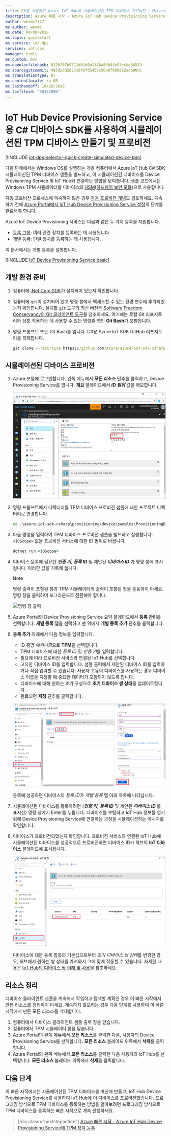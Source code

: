 ```yaml
---
title: C#을 사용하여 Azure IoT Hub에 시뮬레이션된 TPM 디바이스 프로비전 | Microsoft Docs
description: Azure 빠른 시작 - Azure IoT Hub Device Provisioning Service용 C# 디바이스 SDK를 사용하여 시뮬레이션된 TPM 디바이스 만들기 및 프로비전. 이 빠른 시작에서는 개별 등록을 사용합니다.
author: wesmc7777
ms.author: wesmc
ms.date: 04/09/2018
ms.topic: quickstart
ms.service: iot-dps
services: iot-dps
manager: timlt
ms.custom: mvc
ms.openlocfilehash: 812b707b9711d61d0a1326a86644e57ecbe84513
ms.sourcegitcommit: 48592dd2827c6f6f05455c56e8f600882adb80dc
ms.translationtype: HT
ms.contentlocale: ko-KR
ms.lasthandoff: 10/26/2018
ms.locfileid: "50157896"
---
```

# <a name="create-and-provision-a-simulated-tpm-device-using-c-device-sdk-for-iot-hub-device-provisioning-service"></a>IoT Hub Device Provisioning Service용 C# 디바이스 SDK를 사용하여 시뮬레이션된 TPM 디바이스 만들기 및 프로비전

[!INCLUDE [iot-dps-selector-quick-create-simulated-device-tpm](../../includes/iot-dps-selector-quick-create-simulated-device-tpm.md)]

다음 단계에서는 Windows OS를 실행하는 개발 컴퓨터에서 Azure IoT Hub C# SDK 시뮬레이션된 TPM 디바이스 샘플을 빌드하고, 이 시뮬레이션된 디바이스를 Device Provisioning Service 및 IoT Hub와 연결하는 방법을 보여줍니다. 샘플 코드에서는 Windows TPM 시뮬레이터를 디바이스의 [HSM(하드웨어 보안 모듈)](https://azure.microsoft.com/blog/azure-iot-supports-new-security-hardware-to-strengthen-iot-security/)으로 사용합니다. 

자동 프로비전 프로세스에 익숙하지 않은 경우 [자동 프로비전 개념](concepts-auto-provisioning.md)도 검토하세요. 계속하기 전에 [Azure Portal에서 IoT Hub Device Provisioning Service 설정](./quick-setup-auto-provision.md)의 단계를 완료해야 합니다. 

Azure IoT Device Provisioning 서비스는 다음과 같은 두 가지 등록을 지원합니다.
- [등록 그룹](concepts-service.md#enrollment-group): 여러 관련 장치를 등록하는 데 사용됩니다.
- [개별 등록](concepts-service.md#individual-enrollment): 단일 장치를 등록하는 데 사용됩니다.

이 문서에서는 개별 등록을 설명합니다.

[!INCLUDE [IoT Device Provisioning Service basic](../../includes/iot-dps-basic.md)]

<a id="setupdevbox"></a>
## <a name="prepare-the-development-environment"></a>개발 환경 준비 

1. 컴퓨터에 [.Net Core SDK](https://www.microsoft.com/net/download/windows)가 설치되어 있는지 확인합니다. 

1. 컴퓨터에 `git`이 설치되어 있고 명령 창에서 액세스할 수 있는 환경 변수에 추가되었는지 확인합니다. 설치할 `git` 도구의 최신 버전은 [Software Freedom Conservancy의 Git 클라이언트 도구](https://git-scm.com/download/)를 참조하세요. 여기에는 로컬 Git 리포지토리와 상호 작용하는 데 사용할 수 있는 명령줄 앱인 **Git Bash**가 포함됩니다. 

4. 명령 프롬프트 또는 Git Bash를 엽니다. C#용 Azure IoT SDK GitHub 리포지토리를 복제합니다.
    
    ```cmd
    git clone --recursive https://github.com/Azure/azure-iot-sdk-csharp.git
    ```

## <a name="provision-the-simulated-device"></a>시뮬레이션된 디바이스 프로비전


1. Azure 포털에 로그인합니다. 왼쪽 메뉴에서 **모든 리소스** 단추를 클릭하고, Device Provisioning Service를 엽니다. **개요** 블레이드에서 **_ID 범위_** 값을 메모합니다.

    ![포털 블레이드에서 프로비전 서비스 ID 범위 복사](./media/quick-create-simulated-device-tpm-csharp/copy-scope.png) 


2. 명령 프롬프트에서 디렉터리를 TPM 디바이스 프로비전 샘플에 대한 프로젝트 디렉터리로 변경합니다.

    ```cmd
    cd .\azure-iot-sdk-csharp\provisioning\device\samples\ProvisioningDeviceClientTpm
    ```

2. 다음 명령을 입력하여 TPM 디바이스 프로비전 샘플을 빌드하고 실행합니다. `<IDScope>` 값을 프로비전 서비스에 대한 ID 범위로 바꿉니다. 

    ```cmd
    dotnet run <IDScope>
    ```

1. 디바이스 등록에 필요한 **_인증 키_**, **_등록 ID_** 및 제안된 **_디바이스 ID_** 가 명령 창에 표시됩니다. 이러한 값을 기록해 둡니다. 
   > [!NOTE]
   > 명령 출력이 포함된 창과 TPM 시뮬레이터의 출력이 포함된 창을 혼동하지 마세요. 명령 창을 클릭하여 포그라운드로 전환해야 합니다.

    ![명령 창 출력](./media/quick-create-simulated-device-tpm-csharp/output1.png) 


4. Azure Portal의 Device Provisioning Service 요약 블레이드에서 **등록 관리**를 선택합니다. **개별 등록** 탭을 선택하고 맨 위에서 **개별 등록 추가** 단추를 클릭합니다. 

5. **등록 추가** 아래에서 다음 정보를 입력합니다.
    - ID 증명 *메커니즘*으로 **TPM**을 선택합니다.
    - TPM 디바이스에 대한 *등록 ID* 및 *인증 키*를 입력합니다. 
    - 필요에 따라 프로비전 서비스와 연결된 IoT Hub를 선택합니다.
    - 고유한 디바이스 ID를 입력합니다. 샘플 출력에서 제안된 디바이스 ID를 입력하거나 직접 입력할 수 있습니다. 사용자 고유의 디바이스를 사용하는 경우 디바이스 이름을 지정할 때 중요한 데이터가 포함되지 않도록 합니다. 
    - 디바이스에 대해 원하는 초기 구성으로 **초기 디바이스 쌍 상태**를 업데이트합니다.
    - 완료되면 **저장** 단추를 클릭합니다. 

    ![포털 블레이드에 디바이스 등록 정보 입력](./media/quick-create-simulated-device-tpm-csharp/enterdevice-enrollment.png)  

   등록에 성공하면 디바이스의 *등록 ID*가 *개별 등록* 탭 아래 목록에 나타납니다. 

6. 시뮬레이션된 디바이스를 등록하려면 (**_인증 키_**, **_등록 ID_** 및 제안된 **_디바이스 ID_** 를 표시한) 명령 창에서 Enter를 누릅니다. 디바이스를 부팅하고 IoT Hub 정보를 얻기 위해 Device Provisioning Service에 연결하는 과정을 시뮬레이션하는 메시지를 확인합니다. 

1. 디바이스가 프로비전되었는지 확인합니다. 프로비전 서비스와 연결된 IoT Hub에 시뮬레이션된 디바이스를 성공적으로 프로비전하면 디바이스 ID가 허브의 **IoT 디바이스** 블레이드에 표시됩니다. 

    ![디바이스가 IoT Hub에 등록됨](./media/quick-create-simulated-device-tpm-csharp/hub_registration.png) 

    디바이스에 대한 등록 항목의 기본값으로부터 *초기 디바이스 쌍 상태*를 변경한 경우, 허브에서 원하는 쌍 상태를 가져와서 그에 맞게 작동할 수 있습니다. 자세한 내용은 [IoT Hub의 디바이스 쌍 이해 및 사용](../iot-hub/iot-hub-devguide-device-twins.md)을 참조하세요.


## <a name="clean-up-resources"></a>리소스 정리

디바이스 클라이언트 샘플을 계속해서 작업하고 탐색할 계획인 경우 이 빠른 시작에서 만든 리소스를 정리하지 마세요. 계속하지 않으려는 경우 다음 단계를 사용하여 이 빠른 시작에서 만든 모든 리소스를 삭제합니다.

1. 컴퓨터에서 디바이스 클라이언트 샘플 출력 창을 닫습니다.
1. 컴퓨터에서 TPM 시뮬레이터 창을 닫습니다.
1. Azure Portal의 왼쪽 메뉴에서 **모든 리소스**를 클릭한 다음, 사용자의 Device Provisioning Service를 선택합니다. **모든 리소스** 블레이드 위쪽에서 **삭제**를 클릭합니다.  
1. Azure Portal의 왼쪽 메뉴에서 **모든 리소스**를 클릭한 다음 사용자의 IoT Hub를 선택합니다. **모든 리소스** 블레이드 위쪽에서 **삭제**를 클릭합니다.  

## <a name="next-steps"></a>다음 단계

이 빠른 시작에서는 시뮬레이션된 TPM 디바이스를 머신에 만들고, IoT Hub Device Provisioning Service를 사용하여 IoT Hub에 이 디바이스를 프로비전했습니다. 프로그래밍 방식으로 TPM 디바이스를 등록하는 방법을 알아보려면 프로그래밍 방식으로 TPM 디바이스를 등록하는 빠른 시작으로 계속 진행하세요. 

> [!div class="nextstepaction"]
> [Azure 빠른 시작 - Azure IoT Hub Device Provisioning Service에 TPM 장치 등록](quick-enroll-device-tpm-csharp.md)
